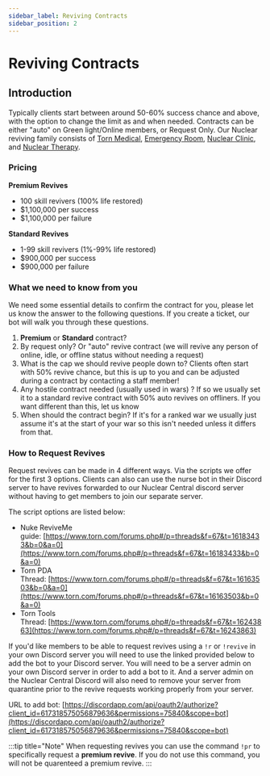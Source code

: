 ```yaml
---
sidebar_label: Reviving Contracts
sidebar_position: 2
---
```


# Reviving Contracts

## Introduction

Typically clients start between around 50-60% success chance and above, with the option to change the limit as and when needed. Contracts can be either "auto" on Green light/Online members, or Request Only. Our Nuclear reviving family consists of [Torn Medical](https://www.torn.com/factions.php?step=profile&ID=17133#/), [Emergency Room](https://www.torn.com/factions.php?step=profile&ID=9745#/), [Nuclear Clinic](https://www.torn.com/factions.php?step=profile&ID=21028#/), and [Nuclear Therapy](https://www.torn.com/factions.php?step=profile&ID=13851#/).

### Pricing

**Premium Revives**

- 100 skill revivers (100% life restored)
- $1,100,000 per success
- $1,100,000 per failure

**Standard Revives**

- 1-99 skill revivers (1%-99% life restored)
- $900,000 per success
- $900,000 per failure

### What we need to know from you

We need some essential details to confirm the contract for you, please let us know the answer to the following questions. If you create a ticket, our bot will walk you through these questions.

1.  **Premium** or **Standard** contract?
2.  By request only? Or "auto" revive contract (we will revive any person of online, idle, or offline status without needing a request)
3.  What is the cap we should revive people down to? Clients often start with 50% revive chance, but this is up to you and can be adjusted during a contract by contacting a staff member!
4.  Any hostile contract needed (usually used in wars) ? If so we usually set it to a standard revive contract with 50% auto revives on offliners. If you want different than this, let us know
5.  When should the contract begin? If it's for a ranked war we usually just assume it's at the start of your war so this isn't needed unless it differs from that.

### How to Request Revives

Request revives can be made in 4 different ways. Via the scripts we offer for the first 3 options. Clients can also can use the nurse bot in their Discord server to have revives forwarded to our Nuclear Central discord server without having to get members to join our separate server.

The script options are listed below:

- Nuke ReviveMe guide: [https://www.torn.com/forums.php#/p=threads&f=67&t=16183433&b=0&a=0](https://www.torn.com/forums.php#/p=threads&f=67&t=16183433&b=0&a=0)
- Torn PDA Thread: [https://www.torn.com/forums.php#/p=threads&f=67&t=16163503&b=0&a=0](https://www.torn.com/forums.php#/p=threads&f=67&t=16163503&b=0&a=0)
- Torn Tools Thread: [https://www.torn.com/forums.php#/p=threads&f=67&t=16243863](https://www.torn.com/forums.php#/p=threads&f=67&t=16243863)

If you'd like members to be able to request revives using a `!r` or `!revive` in your own Discord server you will need to use the linked provided below to add the bot to your Discord server. You will need to be a server admin on your own Discord server in order to add a bot to it. And a server admin on the Nuclear Central Discord will also need to remove your server from quarantine prior to the revive requests working properly from your server.

URL to add bot: [https://discordapp.com/api/oauth2/authorize?client_id=617318575056879636&permissions=75840&scope=bot](https://discordapp.com/api/oauth2/authorize?client_id=617318575056879636&permissions=75840&scope=bot)

:::tip title="Note"
When requesting revives you can use the command `!pr` to specifically request a **premium revive**. If you do not use this command, you will not be quarenteed a premium revive.
:::

